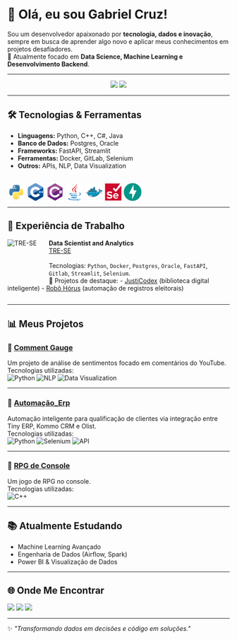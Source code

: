 # 👋 Olá, eu sou Gabriel Cruz!

Sou um desenvolvedor apaixonado por **tecnologia, dados e inovação**, sempre em busca de aprender algo novo e aplicar meus conhecimentos em projetos desafiadores.  
🎯 Atualmente focado em **Data Science, Machine Learning e Desenvolvimento Backend**.

---

<div align="center">
  <img height="150em" src="https://github-readme-stats.vercel.app/api?username=Gabriel-Cruz-Araujo&show_icons=true&theme=dark&include_all_commits=true&count_private=true"/>
  <img height="150em" src="https://github-readme-stats.vercel.app/api/top-langs/?username=Gabriel-Cruz-Araujo&layout=compact&langs_count=7&theme=dark"/>
</div>

---

## 🛠️ Tecnologias & Ferramentas

- **Linguagens:** Python, C++, C#, Java  
- **Banco de Dados:** Postgres, Oracle  
- **Frameworks:** FastAPI, Streamlit  
- **Ferramentas:** Docker, GitLab, Selenium  
- **Outros:** APIs, NLP, Data Visualization  

<div style="display: inline_block"><br>
  <img align="center" alt="Python" height="40" width="40" src="https://raw.githubusercontent.com/devicons/devicon/master/icons/python/python-original.svg">
  <img align="center" alt="C++" height="40" width="40" src="https://raw.githubusercontent.com/devicons/devicon/master/icons/cplusplus/cplusplus-original.svg">
  <img align="center" alt="C#" height="40" width="40" src="https://raw.githubusercontent.com/devicons/devicon/master/icons/csharp/csharp-original.svg">
  <img align="center" alt="Java" height="40" width="40" src="https://raw.githubusercontent.com/devicons/devicon/master/icons/java/java-original.svg">
  <img align="center" alt="Docker" height="40" width="40" src="https://raw.githubusercontent.com/devicons/devicon/master/icons/docker/docker-original.svg">
  <img align="center" alt="Selenium" height="40" width="40" src="https://raw.githubusercontent.com/devicons/devicon/master/icons/selenium/selenium-original.svg">
  <img align="center" alt="FastAPI" height="40" width="40" src="https://raw.githubusercontent.com/devicons/devicon/master/icons/fastapi/fastapi-original.svg">
</div>

---

## 🏢 Experiência de Trabalho

<div>
  <a href="https://www.tre-se.jus.br/#/">
    <img align="left" height="94px" width="94px" alt="TRE-SE" src="https://assets.infra.grancursosonline.com.br/projeto/thumbnail-carrossel/tre-se.png"/>
  </a>

  <p>
    <strong>Data Scientist and Analytics</strong><br/>
    <a href="https://www.tre-se.jus.br/#/">TRE-SE</a><br/>
    <br/>
    Tecnologias: <code>Python</code>, <code>Docker</code>, <code>Postgres</code>, <code>Oracle</code>, <code>FastAPI</code>, <code>Gitlab</code>, <code>Streamlit</code>, <code>Selenium</code>.<br/>
    🚀 Projetos de destaque: 
    - <a href="https://www.tre-se.jus.br/comunicacao/noticias/2023/Outubro/tre-se-disponibiliza-biblioteca-justicodex">JustiCodex</a> (biblioteca digital inteligente)  
    - <a href="https://www.tre-se.jus.br/comunicacao/noticias/2024/Outubro/tre-se-automatiza-tarefas-de-registro-de-candidaturas-para-as-eleicoes-2024-com-o-robo-horus">Robô Hórus</a> (automação de registros eleitorais)  
  </p>
</div>

<div style="clear:both;"></div>

---

## 📊 Meus Projetos

### 📌 [Comment Gauge](https://github.com/Gabriel-Cruz-Araujo/AnDS)  
Um projeto de análise de sentimentos focado em comentários do YouTube.  
Tecnologias utilizadas:  
![Python](https://img.shields.io/badge/Python-3776AB?style=flat&logo=python&logoColor=white) 
![NLP](https://img.shields.io/badge/NLP-FF6F00?style=flat) 
![Data Visualization](https://img.shields.io/badge/DataViz-4CAF50?style=flat)

---

### 📌 [Automação_Erp](https://github.com/Gabriel-Cruz-Araujo/Automacao_ERP)  
Automação inteligente para qualificação de clientes via integração entre Tiny ERP, Kommo CRM e Olist.  
Tecnologias utilizadas:  
![Python](https://img.shields.io/badge/Python-3776AB?style=flat&logo=python&logoColor=white) 
![Selenium](https://img.shields.io/badge/Selenium-43B02A?style=flat&logo=selenium&logoColor=white) 
![API](https://img.shields.io/badge/API-FFDD00?style=flat)

---

### 📌 [RPG de Console](https://github.com/Gabriel-Cruz-Araujo/Rpg_cpp)  
Um jogo de RPG no console.  
Tecnologias utilizadas:  
![C++](https://img.shields.io/badge/C++-00599C?style=flat&logo=cplusplus&logoColor=white)

---

## 📚 Atualmente Estudando
- Machine Learning Avançado  
- Engenharia de Dados (Airflow, Spark)  
- Power BI & Visualização de Dados  

---

## 🌐 Onde Me Encontrar

<div> 
  <a href="https://www.linkedin.com/in/gabriel-cruz-711273292" target="_blank"><img src="https://img.shields.io/badge/-LinkedIn-%230077B5?style=for-the-badge&logo=linkedin&logoColor=white" target="_blank"></a>
  <a href = "mailto:gabrielcaraujo.tech@gmail.com"><img src="https://img.shields.io/badge/-Gmail-%23333?style=for-the-badge&logo=gmail&logoColor=white" target="_blank"></a>
  <a href="https://instagram.com/_gabriell.c" target="_blank"><img src="https://img.shields.io/badge/-Instagram-%23E4405F?style=for-the-badge&logo=instagram&logoColor=white" target="_blank"></a> 
</div>

---

✨ *"Transformando dados em decisões e código em soluções."*  
